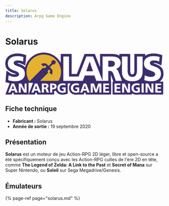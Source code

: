```yaml
---
title: Solarus
description: Arpg Game Engine
---
```


# Solarus



![](/migration-images/emulateurs/consoles-fantasy/solarus/index.svg)

## Fiche technique

* **Fabricant :** Solarus
* **Année de sortie :** 19 septembre 2020

## Présentation

**Solarus** est un moteur de jeu Action-RPG 2D léger, libre et open-source a été spécifiquement conçu avec les Action-RPG cultes de l'ère 2D en tête, comme **The Legend of Zelda: A Link to the Past** et **Secret of Mana** sur Super Nintendo, ou **Soleil** sur Sega Megadrive/Genesis.

## Émulateurs

{% page-ref page="solarus.md" %}

